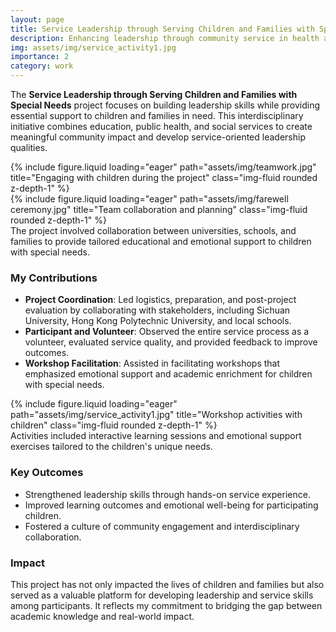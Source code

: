 ```yaml
---
layout: page
title: Service Leadership through Serving Children and Families with Special Needs
description: Enhancing leadership through community service in health and education
img: assets/img/service_activity1.jpg
importance: 2
category: work
---
```


The **Service Leadership through Serving Children and Families with Special Needs** project focuses on building leadership skills while providing essential support to children and families in need. This interdisciplinary initiative combines education, public health, and social services to create meaningful community impact and develop service-oriented leadership qualities.

<div class="row">
    <div class="col-sm mt-3 mt-md-0">
        {% include figure.liquid loading="eager" path="assets/img/teamwork.jpg" title="Engaging with children during the project" class="img-fluid rounded z-depth-1" %}
    </div>
    <div class="col-sm mt-3 mt-md-0">
        {% include figure.liquid loading="eager" path="assets/img/farewell ceremony.jpg" title="Team collaboration and planning" class="img-fluid rounded z-depth-1" %}
    </div>
</div>

<div class="caption">
    The project involved collaboration between universities, schools, and families to provide tailored educational and emotional support to children with special needs.
</div>

### **My Contributions**
- **Project Coordination**: Led logistics, preparation, and post-project evaluation by collaborating with stakeholders, including Sichuan University, Hong Kong Polytechnic University, and local schools.
- **Participant and Volunteer**: Observed the entire service process as a volunteer, evaluated service quality, and provided feedback to improve outcomes.
- **Workshop Facilitation**: Assisted in facilitating workshops that emphasized emotional support and academic enrichment for children with special needs.

<div class="row">
    <div class="col-sm mt-3 mt-md-0">
        {% include figure.liquid loading="eager" path="assets/img/service_activity1.jpg" title="Workshop activities with children" class="img-fluid rounded z-depth-1" %}
    </div>
</div>

<div class="caption">
    Activities included interactive learning sessions and emotional support exercises tailored to the children's unique needs.
</div>

### **Key Outcomes**
- Strengthened leadership skills through hands-on service experience.
- Improved learning outcomes and emotional well-being for participating children.
- Fostered a culture of community engagement and interdisciplinary collaboration.

### **Impact**
This project has not only impacted the lives of children and families but also served as a valuable platform for developing leadership and service skills among participants. It reflects my commitment to bridging the gap between academic knowledge and real-world impact.
